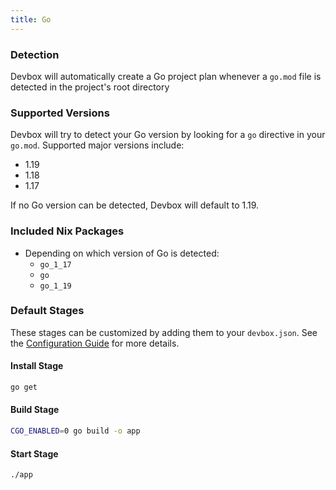 ```yaml
---
title: Go
---
```


### Detection

Devbox will automatically create a Go project plan whenever a `go.mod` file is detected in the project's root directory

### Supported Versions

Devbox will try to detect your Go version by looking for a `go` directive in your `go.mod`. Supported major versions include:

* 1.19
* 1.18
* 1.17

If no Go version can be detected, Devbox will default to 1.19.

### Included Nix Packages

* Depending on which version of Go is detected:
  * `go_1_17`
  * `go`
  * `go_1_19`

### Default Stages
These stages can be customized by adding them to your `devbox.json`. See the [Configuration Guide](../configuration.md) for more details.
#### Install Stage 

```bash
go get
```

#### Build Stage 

```bash
CGO_ENABLED=0 go build -o app
```

#### Start Stage 

```bash
./app
```
